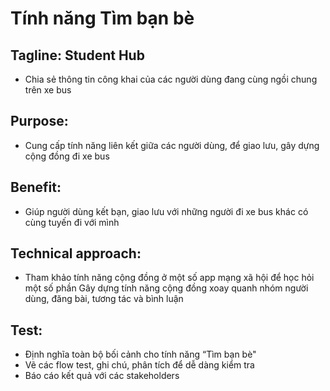 # Tính năng Tìm bạn bè 
## Tagline: Student Hub
- Chia sẻ thông tin công khai của các người dùng đang cùng ngồi chung trên xe bus
## Purpose:
- Cung cấp tính năng liên kết giữa các người dùng, để giao lưu, gây dựng cộng đồng đi xe bus
## Benefit:
- Giúp người dùng kết bạn, giao lưu với những người đi xe bus khác có cùng tuyến đi với mình

## Technical approach:
- Tham khảo tính năng cộng đồng ở một số app mạng xã hội để học hỏi một số phần
Gây dựng tính năng cộng đồng xoay quanh nhóm người dùng, đăng bài, tương tác và bình luận
## Test:
- Định nghĩa toàn bộ bối cảnh cho tính năng “Tìm bạn bè"
- Vẽ các flow test, ghi chú, phân tích để dễ dàng kiểm tra
- Báo cáo kết quả với các stakeholders
